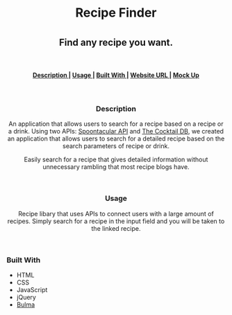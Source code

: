 <h1 align="center">Recipe Finder<h1>

<h2 align="center">Find any recipe you want.</h2>
<br>

<div align="center"><a name="menu"></a>
  <h4>
    <a href="#description">
      Description
    </a>
    <span> | </span>
    <a href="#usage">
      Usage
    </a>
    <span> | </span>
    <a href="#built-with">
      Built With
    </a>
    <span>|</span>
    <a href="#url">
      Website URL
    </a>
    <span>|</span>
    <a href="#mock-up">
      Mock Up
    </a>
  </h4>
</div>
<br>

<h3 id="description" align="center">Description</h3>

<p align="center">An application that allows users to search for a recipe based on a recipe or a drink. Using two APIs: <a href="https://spoonacular.com/food-api">Spoontacular API</a> and <a href="https://www.thecocktaildb.com/">The Cocktail DB</a>, we created an application that allows users to search for a detailed recipe based on the search parameters of recipe or drink.</p>
<p align="center">Easily search for a recipe that gives detailed information without unnecessary rambling that most recipe blogs have.</p>
<br>

<h3 id="usage" align="center">Usage</h3>
<p align="center">Recipe libary that uses APIs to connect users with a large amount of recipes. Simply search for a recipe in the input field and you will be taken to the linked recipe.</p>
<br>

<h3 id="built-with">Built With</h3>
<ul>
<li>HTML</li>
<li>CSS</li>
<li>JavaScript</li>
<li>jQuery</li>
<li><a href="https://bulma.io/">Bulma</a></li>
</ul>
<br>

